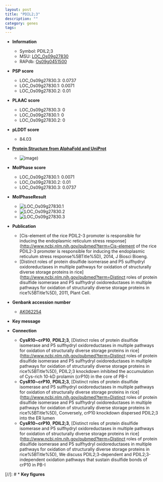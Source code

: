 ```yaml
---
layout: post
title: "PDIL2;3"
description: ""
category: genes
tags: 
---
```


* **Information**  
    + Symbol: PDIL2;3  
    + MSU: [LOC_Os09g27830](http://rice.plantbiology.msu.edu/cgi-bin/ORF_infopage.cgi?orf=LOC_Os09g27830)  
    + RAPdb: [Os09g0451500](http://rapdb.dna.affrc.go.jp/viewer/gbrowse_details/irgsp1?name=Os09g0451500)  

* **PSP score**  
    + LOC_Os09g27830.3: 0.0737 
    + LOC_Os09g27830.1: 0.0071 
    + LOC_Os09g27830.2: 0.01 

* **PLAAC score**  
    + LOC_Os09g27830.3: 0 
    + LOC_Os09g27830.1: 0 
    + LOC_Os09g27830.2: 0 

* **pLDDT score**
    + 84.03

* **[Protein Structure from AlphaFold and UniProt](https://www.uniprot.org/uniprotkb/Q67UF5/entry#structure)**
    + ![image](https://ricepsp.github.io/images/Q6/AF-Q67UF5-F1.png))

* **MolPhase score**
    + LOC_Os09g27830.1: 0.0071
    + LOC_Os09g27830.2: 0.01
    + LOC_Os09g27830.3: 0.0737

* **MolPhaseResult**
    + ![LOC_Os09g27830.1](https://ricepsp.github.io/pictures/LOC_Os09g/LOC_Os09g27830.1.png)
    + ![LOC_Os09g27830.2](https://ricepsp.github.io/pictures/LOC_Os09g/LOC_Os09g27830.2.png)
    + ![LOC_Os09g27830.3](https://ricepsp.github.io/pictures/LOC_Os09g/LOC_Os09g27830.3.png)

* **Publication**  
    + [Cis-element of the rice PDIL2-3 promoter is responsible for inducing the endoplasmic reticulum stress response](http://www.ncbi.nlm.nih.gov/pubmed?term=Cis-element of the rice PDIL2-3 promoter is responsible for inducing the endoplasmic reticulum stress response%5BTitle%5D), 2014, J Biosci Bioeng.
    + [Distinct roles of protein disulfide isomerase and P5 sulfhydryl oxidoreductases in multiple pathways for oxidation of structurally diverse storage proteins in rice](http://www.ncbi.nlm.nih.gov/pubmed?term=Distinct roles of protein disulfide isomerase and P5 sulfhydryl oxidoreductases in multiple pathways for oxidation of structurally diverse storage proteins in rice%5BTitle%5D), 2011, Plant Cell.

* **Genbank accession number**  
    + [AK062254](http://www.ncbi.nlm.nih.gov/nuccore/AK062254)

* **Key message**  

* **Connection**  
    + __CysR10~crP10__, __PDIL2;3__, [Distinct roles of protein disulfide isomerase and P5 sulfhydryl oxidoreductases in multiple pathways for oxidation of structurally diverse storage proteins in rice](http://www.ncbi.nlm.nih.gov/pubmed?term=Distinct roles of protein disulfide isomerase and P5 sulfhydryl oxidoreductases in multiple pathways for oxidation of structurally diverse storage proteins in rice%5BTitle%5D), PDIL2;3 knockdown inhibited the accumulation of Cys-rich 10-kD prolamin (crP10) in the core of PB-I
    + __CysR10~crP10__, __PDIL2;3__, [Distinct roles of protein disulfide isomerase and P5 sulfhydryl oxidoreductases in multiple pathways for oxidation of structurally diverse storage proteins in rice](http://www.ncbi.nlm.nih.gov/pubmed?term=Distinct roles of protein disulfide isomerase and P5 sulfhydryl oxidoreductases in multiple pathways for oxidation of structurally diverse storage proteins in rice%5BTitle%5D), Conversely, crP10 knockdown dispersed PDIL2;3 into the ER lumen
    + __CysR10~crP10__, __PDIL2;3__, [Distinct roles of protein disulfide isomerase and P5 sulfhydryl oxidoreductases in multiple pathways for oxidation of structurally diverse storage proteins in rice](http://www.ncbi.nlm.nih.gov/pubmed?term=Distinct roles of protein disulfide isomerase and P5 sulfhydryl oxidoreductases in multiple pathways for oxidation of structurally diverse storage proteins in rice%5BTitle%5D), We discuss PDIL2;3-dependent and PDIL2;3-independent oxidation pathways that sustain disulfide bonds of crP10 in PB-I

[//]: # * **Key figures**  


